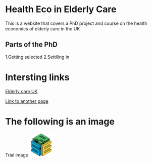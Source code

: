 # Health Eco in Elderly Care
This is a website that covers a PhD project and course on the health economics of elderly care in the UK
## Parts of the PhD
1.Getting selected
2.Settiling in

# Intersting links
[Elderly care UK](https://www.ageuk.org.uk/)

[Link to another page](http://www.google.com)

# The following is an image
Trial image
![](https://raw.githubusercontent.com/RSE-Sheffield/RSE-Sheffield.github.io/master/assets/images/logo/rse-logoonly-stroke-small.png)

